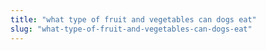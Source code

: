 ```yaml
---
title: "what type of fruit and vegetables can dogs eat"
slug: "what-type-of-fruit-and-vegetables-can-dogs-eat"
---
```


